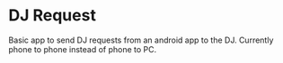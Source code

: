 # DJ Request
Basic app to send DJ requests from an android app to the DJ. Currently phone to phone instead of phone to PC.
